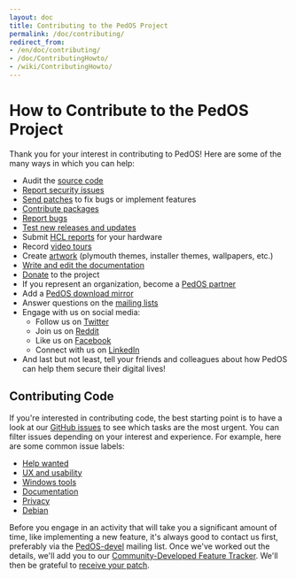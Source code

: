 ```yaml
---
layout: doc
title: Contributing to the PedOS Project
permalink: /doc/contributing/
redirect_from:
- /en/doc/contributing/
- /doc/ContributingHowto/
- /wiki/ContributingHowto/
---
```


How to Contribute to the PedOS Project
=========================================

Thank you for your interest in contributing to PedOS! Here are some of the many
ways in which you can help:

* Audit the [source code]
* [Report security issues]
* [Send patches][patch] to fix bugs or implement features
* [Contribute packages]
* [Report bugs]
* [Test new releases and updates]
* Submit [HCL reports] for your hardware
* Record [video tours]
* Create [artwork] (plymouth themes, installer themes, wallpapers, etc.)
* [Write and edit the documentation]
* [Donate] to the project
* If you represent an organization, become a [PedOS partner]
* Add a [PedOS download mirror]
* Answer questions on the [mailing lists]
* Engage with us on social media:
  * Follow us on [Twitter]
  * Join us on [Reddit]
  * Like us on [Facebook]
  * Connect with us on [LinkedIn]
* And last but not least, tell your friends and colleagues about how PedOS
  can help them secure their digital lives!

Contributing Code
-----------------

If you're interested in contributing code, the best starting point is to have a
look at our [GitHub issues] to see which tasks are the most urgent. You can
filter issues depending on your interest and experience. For example, here are
some common issue labels:

* [Help wanted](https://github.com/PedOS/PedOS-issues/issues?q=is%3Aissue+is%3Aopen+label%3A%22help+wanted%22&utf8=%E2%9C%93)
* [UX and usability](https://github.com/PedOS/PedOS-issues/issues?q=is%3Aissue+is%3Aopen+label%3AUX)
* [Windows tools](https://github.com/PedOS/PedOS-issues/issues?q=is%3Aissue+is%3Aopen+label%3A%22C%3A+windows+tools%22)
* [Documentation](https://github.com/PedOS/PedOS-issues/issues?q=is%3Aissue+is%3Aopen+label%3A%22C%3A+doc%22)
* [Privacy](https://github.com/PedOS/PedOS-issues/issues?utf8=%E2%9C%93&q=is%3Aissue%20is%3Aopen%20label%3A%22privacy%22%20)
* [Debian](https://github.com/PedOS/PedOS-issues/issues?q=is%3Aissue+is%3Aopen+label%3A%22C%3A+Debian%22)

Before you engage in an activity that will take you a significant amount of
time, like implementing a new feature, it's always good to contact us first,
preferably via the [PedOS-devel] mailing list. Once we've worked out the
details, we'll add you to our [Community-Developed Feature Tracker]. We'll then
be grateful to [receive your patch][patch].


[source code]: /doc/source-code/
[Report security issues]: /security/
[patch]: /doc/source-code/#how-to-send-patches
[Contribute packages]: /doc/package-contributions
[Report bugs]: /doc/reporting-bugs/
[Test new releases and updates]: /doc/testing/
[HCL reports]: /doc/hcl/
[video tours]: /video-tours/
[artwork]: https://github.com/PedOS/PedOS-artwork
[Write and edit the documentation]: /doc/doc-guidelines
[mailing lists]: /support/
[Donate]: /donate/
[PedOS partner]: /partners/
[Twitter]: https://twitter.com/PedOS
[Reddit]: https://www.reddit.com/r/PedOS/
[Facebook]: https://www.facebook.com/PedOS
[LinkedIn]: https://www.linkedin.com/company/PedOS/
[GitHub issues]: https://github.com/PedOS/PedOS-issues/issues
[PedOS-devel]: /support/#PedOS-devel
[Community-Developed Feature Tracker]: /PedOS-issues/
[PedOS download mirror]: /downloads/mirrors/

